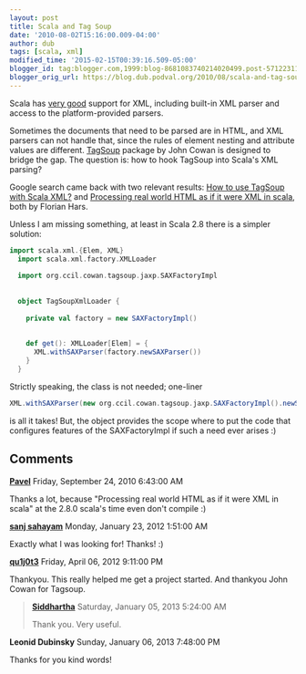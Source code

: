 ```yaml
---
layout: post
title: Scala and Tag Soup
date: '2010-08-02T15:16:00.009-04:00'
author: dub
tags: [scala, xml]
modified_time: '2015-02-15T00:39:16.509-05:00'
blogger_id: tag:blogger.com,1999:blog-8681083740214020499.post-5712231194807527541
blogger_orig_url: https://blog.dub.podval.org/2010/08/scala-and-tag-soup.html
---
```


Scala has [very good](http://weblogs.java.net/blog/cayhorstmann/archive/2010/05/16/xml-processing-scala) support for XML,
including built-in XML parser and access to the platform-provided parsers.

Sometimes the documents that need to be parsed are in HTML, and XML parsers can not handle that, since the rules of
element nesting and attribute values are different. [TagSoup](http://home.ccil.org/~cowan/XML/tagsoup/) package by John
Cowan is designed to bridge the gap. The question is: how to hook TagSoup into Scala's XML parsing?

Google search came back with two relevant results:
[How to use TagSoup with Scala XML?](http://scala-programming-language.1934581.n4.nabble.com/How-to-use-TagSoup-with-Scala-XML-td1940874.html#a1940874)
and [Processing real world HTML as if it were XML in scala](http://www.hars.de/2009/01/html-as-xml-in-scala.html),
both by Florian Hars.

Unless I am missing something, at least in Scala 2.8 there is a simpler solution:
```scala
import scala.xml.{Elem, XML}
  import scala.xml.factory.XMLLoader
    
  import org.ccil.cowan.tagsoup.jaxp.SAXFactoryImpl
    
    
  object TagSoupXmlLoader {
    
    private val factory = new SAXFactoryImpl()
  
    
    def get(): XMLLoader[Elem] = {
      XML.withSAXParser(factory.newSAXParser())
    }
  }
```

Strictly speaking, the class is not needed; one-liner
```scala
XML.withSAXParser(new org.ccil.cowan.tagsoup.jaxp.SAXFactoryImpl().newSAXParser())
```
is all it takes! But, the object provides the scope where to put the code that configures features of the SAXFactoryImpl
if such a need ever arises :)

## Comments ##

**[Pavel](https://www.blogger.com/profile/08462194502302025182)** Friday, September 24, 2010 6:43:00 AM

Thanks a lot, because "Processing real world HTML as if it were XML in scala" at the 2.8.0 scala's time even don't compile :)

**[sanj sahayam](https://www.blogger.com/profile/01161497777336386073)** Monday, January 23, 2012 1:51:00 AM

Exactly what I was looking for! Thanks! :)

**[qu1j0t3](https://www.blogger.com/profile/16041515498065869604)** Friday, April 06, 2012 9:11:00 PM

Thankyou. This really helped me get a project started. And thankyou John Cowan for Tagsoup.

> **[Siddhartha](https://www.blogger.com/profile/13445999321678627749)** Saturday, January 05, 2013 5:24:00 AM
> 
> Thank you. Very useful.

  **Leonid Dubinsky** Sunday, January 06, 2013 7:48:00 PM

  Thanks for you kind words!

